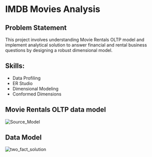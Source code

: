 # IMDB Movies Analysis

## Problem Statement

This project involves understanding Movie Rentals OLTP model and implement analytical solution to answer financial and rental business questions by designing a robust dimensional model.

## Skills:
- Data Profiling
- ER Studio
- Dimensional Modeling
- Conformed Dimensions

## Movie Rentals OLTP data model
![Source_Model](https://github.com/user-attachments/assets/c0cfb74d-343e-4c90-b13a-1fc96157d9bf)

## Data Model
![two_fact_solution](https://github.com/user-attachments/assets/377c9e1e-1a55-44a5-ac1b-a5e7f915f73e)
